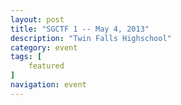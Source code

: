 ```yaml
---
layout: post
title: "SGCTF 1 -- May 4, 2013"
description: "Twin Falls Highschool"
category: event
tags: [
	featured
]
navigation: event
---
```




